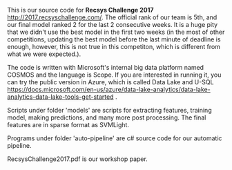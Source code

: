 This is our source code for <b>Recsys Challenge 2017</b> http://2017.recsyschallenge.com/. 
The official rank of our team is 5th, and our final model ranked 2 for the last 2 consecutive weeks. It is a huge pity that we didn't use the best model in the first two weeks (in the most of other competitions, updating the best model before the last minute of deadline is enough, however, this is not true in this competiton, which is different from what we were expected.).

The code is written with Microsoft's internal big data platform named COSMOS and the language is Scope. If you are interested in running it, you can try the public version in Azure, which is called Data Lake and U-SQL https://docs.microsoft.com/en-us/azure/data-lake-analytics/data-lake-analytics-data-lake-tools-get-started .

Scripts under folder 'models' are scripts for extracting features, training model, making predictions, and many more post processing.
The final features are in sparse format as SVMLight.

Programs under folder 'auto-pipeline' are c# source code for our automatic pipeline.

RecsysChallenge2017.pdf is our workshop paper. 

